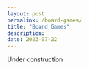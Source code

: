 ```yaml
---
layout: post
permalink: /board-games/
title: "Board Games"
description: 
date: 2023-07-22
---
```


Under construction